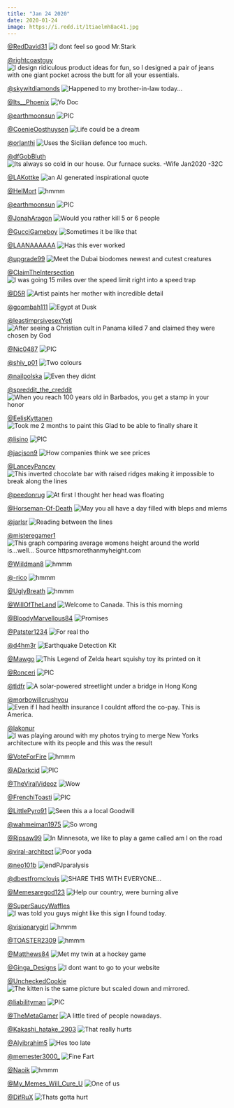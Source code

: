 ```yaml
---
title: "Jan 24 2020"
date: 2020-01-24
image: https://i.redd.it/1tiaelmh8ac41.jpg
---
```


<a href="https://www.reddit.com/r/CrappyDesign/comments/erege4/i_dont_feel_so_good_mrstark/">@RedDavid31</a>
<img class="post-img" src="https://i.redd.it/cvq6m3zy9yb41.jpg" alt="I dont feel so good Mr.Stark" title="I dont feel so good Mr.Stark" />


<a href="https://www.reddit.com/r/funny/comments/er5bxs/i_design_ridiculous_product_ideas_for_fun_so_i/">@rightcoastguy</a>
<img class="post-img" src="https://i.redd.it/06g74ivgztb41.jpg" alt="I design ridiculous product ideas for fun, so I designed a pair of jeans with one giant pocket across the butt for all your essentials." title="I design ridiculous product ideas for fun, so I designed a pair of jeans with one giant pocket across the butt for all your essentials." />


<a href="https://www.reddit.com/r/AdviceAnimals/comments/ere3wo/happened_to_my_brotherinlaw_today/">@skywitdiamonds</a>
<img class="post-img" src="https://i.redd.it/p2jrexd05yb41.jpg" alt="Happened to my brother-in-law today..." title="Happened to my brother-in-law today..." />


<a href="https://www.reddit.com/r/funnysigns/comments/erozes/yo_doc/">@Its__Phoenix</a>
<img class="post-img" src="https://i.redd.it/ckmfp8b402c41.png" alt="Yo Doc" title="Yo Doc" />


<a href="https://www.reddit.com/r/nocontextpics/comments/esifyd/pic/">@earthmoonsun</a>
<img class="post-img" src="https://i.redd.it/j3lds3fadec41.jpg" alt="PIC" title="PIC" />


<a href="https://www.reddit.com/r/funnysigns/comments/eqtqm2/life_could_be_a_dream/">@CoenieOosthuysen</a>
<img class="post-img" src="https://i.redd.it/yb3vnr0v2pb41.jpg" alt="Life could be a dream" title="Life could be a dream" />


<a href="https://www.reddit.com/r/funnysigns/comments/eqe388/uses_the_sicilian_defence_too_much/">@orlanthi</a>
<img class="post-img" src="https://i.redd.it/z99zl7ee3ib41.jpg" alt="Uses the Sicilian defence too much." title="Uses the Sicilian defence too much." />


<a href="https://www.reddit.com/r/funny/comments/eqfxim/its_always_so_cold_in_our_house_our_furnace_sucks/">@dfGobBluth</a>
<img class="post-img" src="https://i.redd.it/b59j9akg8jb41.jpg" alt="Its always so cold in our house. Our furnace sucks. -Wife Jan2020 -32C" title="Its always so cold in our house. Our furnace sucks. -Wife Jan2020 -32C" />


<a href="https://www.reddit.com/r/Funnypics/comments/eq3mgs/an_ai_generated_inspirational_quote/">@LAKottke</a>
<img class="post-img" src="https://i.redd.it/olm66c48ldb41.png" alt="an AI generated inspirational quote" title="an AI generated inspirational quote" />


<a href="https://www.reddit.com/r/hmmm/comments/epyrcb/hmmm/">@HelMort</a>
<img class="post-img" src="https://i.redd.it/rz6461p4ibb41.jpg" alt="hmmm" title="hmmm" />


<a href="https://www.reddit.com/r/nocontextpics/comments/ersdr3/pic/">@earthmoonsun</a>
<img class="post-img" src="https://i.redd.it/kn5txzc4r3c41.jpg" alt="PIC" title="PIC" />


<a href="https://www.reddit.com/r/CrappyDesign/comments/es21o6/would_you_rather_kill_5_or_6_people/">@JonahAragon</a>
<img class="post-img" src="https://i.redd.it/kv0hgatlh7c41.png" alt="Would you rather kill 5 or 6 people" title="Would you rather kill 5 or 6 people" />


<a href="https://www.reddit.com/r/AdviceAnimals/comments/esd5ka/sometimes_it_be_like_that/">@GucciGameboy</a>
<img class="post-img" src="https://i.redd.it/wr9cq6y7hcc41.jpg" alt="Sometimes it be like that" title="Sometimes it be like that" />


<a href="https://www.reddit.com/r/AdviceAnimals/comments/eq2t27/has_this_ever_worked/">@LAANAAAAAA</a>
<img class="post-img" src="https://i.imgur.com/kGwWacX.jpg" alt="Has this ever worked" title="Has this ever worked" />


<a href="https://www.reddit.com/r/Funnypics/comments/esgn0i/meet_the_dubai_biodomes_newest_and_cutest/">@upgrade99</a>
<img class="post-img" src="https://i.redd.it/77dxm9soqdc41.jpg" alt="Meet the Dubai biodomes newest and cutest creatures" title="Meet the Dubai biodomes newest and cutest creatures" />


<a href="https://www.reddit.com/r/AdviceAnimals/comments/esnduv/i_was_going_15_miles_over_the_speed_limit_right/">@ClaimTheIntersection</a>
<img class="post-img" src="https://i.redd.it/oc9ivvxl5gc41.jpg" alt="I was going 15 miles over the speed limit right into a speed trap" title="I was going 15 miles over the speed limit right into a speed trap" />


<a href="https://www.reddit.com/r/pics/comments/esf4p4/artist_paints_her_mother_with_incredible_detail/">@D5R</a>
<img class="post-img" src="https://i.imgur.com/ED8x7Xl.jpg" alt="Artist paints her mother with incredible detail" title="Artist paints her mother with incredible detail" />


<a href="https://www.reddit.com/r/pics/comments/eso8yl/egypt_at_dusk/">@goombah111</a>
<img class="post-img" src="https://i.redd.it/s4a91wk7jgc41.jpg" alt="Egypt at Dusk" title="Egypt at Dusk" />


<a href="https://www.reddit.com/r/AdviceAnimals/comments/er2c0z/after_seeing_a_christian_cult_in_panama_killed_7/">@leastimprsivesexYeti</a>
<img class="post-img" src="https://i.imgflip.com/3mll8d.jpg" alt="After seeing a Christian cult in Panama killed 7 and claimed they were chosen by God" title="After seeing a Christian cult in Panama killed 7 and claimed they were chosen by God" />


<a href="https://www.reddit.com/r/nocontextpics/comments/eqzpri/pic/">@Nic0487</a>
<img class="post-img" src="https://i.redd.it/2ke8vwq3zrb41.jpg" alt="PIC" title="PIC" />


<a href="https://www.reddit.com/r/funnysigns/comments/epu1g3/two_colours/">@shiv_p01</a>
<img class="post-img" src="https://i.redd.it/fqbb2u2o39b41.jpg" alt="Two colours" title="Two colours" />


<a href="https://www.reddit.com/r/funnysigns/comments/eryk0t/even_they_didnt/">@nailpolska</a>
<img class="post-img" src="https://i.redd.it/fgjjhw3ma6c41.jpg" alt="Even they didnt" title="Even they didnt" />


<a href="https://www.reddit.com/r/pics/comments/erpf0m/when_you_reach_100_years_old_in_barbados_you_get/">@spreddit_the_creddit</a>
<img class="post-img" src="https://i.redd.it/czu43plh22c41.png" alt="When you reach 100 years old in Barbados, you get a stamp in your honor" title="When you reach 100 years old in Barbados, you get a stamp in your honor" />


<a href="https://www.reddit.com/r/pics/comments/erx16r/took_me_2_months_to_paint_this_glad_to_be_able_to/">@EelisKyttanen</a>
<img class="post-img" src="https://i.redd.it/fmqvuxr6s5c41.jpg" alt="Took me 2 months to paint this Glad to be able to finally share it" title="Took me 2 months to paint this Glad to be able to finally share it" />


<a href="https://www.reddit.com/r/nocontextpics/comments/erci19/pic/">@lisino</a>
<img class="post-img" src="https://i.imgur.com/UYbF7fw.jpg" alt="PIC" title="PIC" />


<a href="https://www.reddit.com/r/memes/comments/erd39p/how_companies_think_we_see_prices/">@jacjson9</a>
<img class="post-img" src="https://i.redd.it/6qmoc044pxb41.jpg" alt="How companies think we see prices" title="How companies think we see prices" />


<a href="https://www.reddit.com/r/CrappyDesign/comments/eqrefj/this_inverted_chocolate_bar_with_raised_ridges/">@LanceyPancey</a>
<img class="post-img" src="https://i.imgur.com/9K44RBf.jpg" alt="This inverted chocolate bar with raised ridges making it impossible to break along the lines" title="This inverted chocolate bar with raised ridges making it impossible to break along the lines" />


<a href="https://www.reddit.com/r/Funnypics/comments/erecmo/at_first_i_thought_her_head_was_floating/">@peedonrug</a>
<img class="post-img" src="https://i.redd.it/b89dr5xj8yb41.jpg" alt="At first I thought her head was floating" title="At first I thought her head was floating" />


<a href="https://www.reddit.com/r/Eyebleach/comments/ess2sc/may_you_all_have_a_day_filled_with_bleps_and_mlems/">@Horseman-Of-Death</a>
<img class="post-img" src="https://i.redd.it/t4msu8pepic41.jpg" alt="May you all have a day filled with bleps and mlems" title="May you all have a day filled with bleps and mlems" />


<a href="https://www.reddit.com/r/memes/comments/es8n15/reading_between_the_lines/">@jarlsr</a>
<img class="post-img" src="https://i.redd.it/1tiaelmh8ac41.jpg" alt="Reading between the lines" title="Reading between the lines" />


<a href="https://www.reddit.com/r/CrappyDesign/comments/eqhtos/this_graph_comparing_average_womens_height_around/">@misteregamer1</a>
<img class="post-img" src="https://i.redd.it/dohqa8l94kb41.png" alt="This graph comparing average womens height around the world is...well... Source httpsmorethanmyheight.com" title="This graph comparing average womens height around the world is...well... Source httpsmorethanmyheight.com" />


<a href="https://www.reddit.com/r/hmmm/comments/er291m/hmmm/">@Wiildman8</a>
<img class="post-img" src="https://i.redd.it/v8syr727vsb41.jpg" alt="hmmm" title="hmmm" />


<a href="https://www.reddit.com/r/hmmm/comments/esm548/hmmm/">@-rico</a>
<img class="post-img" src="https://i.redd.it/ror53ashpfc41.jpg" alt="hmmm" title="hmmm" />


<a href="https://www.reddit.com/r/hmmm/comments/ertflh/hmmm/">@UglyBreath</a>
<img class="post-img" src="https://i.redd.it/3sf7mzrqb4c41.jpg" alt="hmmm" title="hmmm" />


<a href="https://www.reddit.com/r/pics/comments/eqg7h7/welcome_to_canada_this_is_this_morning/">@WillOfTheLand</a>
<img class="post-img" src="https://i.redd.it/vef17gqudjb41.jpg" alt="Welcome to Canada. This is this morning" title="Welcome to Canada. This is this morning" />


<a href="https://www.reddit.com/r/Funnypics/comments/eptj9b/promises/">@BloodyMarvellous84</a>
<img class="post-img" src="https://i.redd.it/dv9u91afw8b41.jpg" alt="Promises" title="Promises" />


<a href="https://www.reddit.com/r/memes/comments/eqm9a4/for_real_tho/">@Patster1234</a>
<img class="post-img" src="https://i.redd.it/eg4t9kvlplb41.jpg" alt="For real tho" title="For real tho" />


<a href="https://www.reddit.com/r/funnysigns/comments/es99ge/earthquake_detection_kit/">@d4hm3r</a>
<img class="post-img" src="https://i.imgur.com/vCGePlb.jpg" alt="Earthquake Detection Kit" title="Earthquake Detection Kit" />


<a href="https://www.reddit.com/r/CrappyDesign/comments/esmutu/this_legend_of_zelda_heart_squishy_toy_its/">@Mawgo</a>
<img class="post-img" src="https://i.redd.it/of2cfhjtyfc41.jpg" alt="This Legend of Zelda heart squishy toy its printed on it" title="This Legend of Zelda heart squishy toy its printed on it" />


<a href="https://www.reddit.com/r/nocontextpics/comments/es6iuh/pic/">@Ronceri</a>
<img class="post-img" src="https://i.redd.it/yy5mk3ij79c41.jpg" alt="PIC" title="PIC" />


<a href="https://www.reddit.com/r/CrappyDesign/comments/erc1ls/a_solarpowered_streetlight_under_a_bridge_in_hong/">@tldfr</a>
<img class="post-img" src="https://i.redd.it/k4i587055xb41.png" alt="A solar-powered streetlight under a bridge in Hong Kong" title="A solar-powered streetlight under a bridge in Hong Kong" />


<a href="https://www.reddit.com/r/AdviceAnimals/comments/es5r6j/even_if_i_had_health_insurance_i_couldnt_afford/">@morbowillcrushyou</a>
<img class="post-img" src="https://i.imgflip.com/3mtgmm.jpg" alt="Even if I had health insurance I couldnt afford the co-pay. This is America." title="Even if I had health insurance I couldnt afford the co-pay. This is America." />


<a href="https://www.reddit.com/r/pics/comments/erd4m8/i_was_playing_around_with_my_photos_trying_to/">@lakonur</a>
<img class="post-img" src="https://i.redd.it/4sfbufyrpxb41.jpg" alt="I was playing around with my photos trying to merge New Yorks architecture with its people and this was the result" title="I was playing around with my photos trying to merge New Yorks architecture with its people and this was the result" />


<a href="https://www.reddit.com/r/hmmm/comments/esatnv/hmmm/">@VoteForFire</a>
<img class="post-img" src="https://i.redd.it/vcmmj2tribc41.jpg" alt="hmmm" title="hmmm" />


<a href="https://www.reddit.com/r/nocontextpics/comments/eqedli/pic/">@ADarkcid</a>
<img class="post-img" src="https://i.redd.it/8pvgt0t2aib41.jpg" alt="PIC" title="PIC" />


<a href="https://www.reddit.com/r/Funnypics/comments/erk0e2/wow/">@TheViralVideoz</a>
<img class="post-img" src="https://i.redd.it/br86vn7n40c41.jpg" alt="Wow" title="Wow" />


<a href="https://www.reddit.com/r/nocontextpics/comments/eq3i3j/pic/">@FrenchiToasti</a>
<img class="post-img" src="https://i.redd.it/6ef8etrmjdb41.jpg" alt="PIC" title="PIC" />


<a href="https://www.reddit.com/r/funnysigns/comments/er510x/seen_this_a_a_local_goodwill/">@LittlePyro91</a>
<img class="post-img" src="https://i.redd.it/2m1d82t3vtb41.jpg" alt="Seen this a a local Goodwill" title="Seen this a a local Goodwill" />


<a href="https://www.reddit.com/r/Funnypics/comments/equ1c2/so_wrong/">@wahmeiman1975</a>
<img class="post-img" src="https://i.redd.it/rd7l632r9pb41.jpg" alt="So wrong" title="So wrong" />


<a href="https://www.reddit.com/r/funny/comments/eqq9j8/in_minnesota_we_like_to_play_a_game_called_am_i/">@Ripsaw99</a>
<img class="post-img" src="https://i.redd.it/2sen8k4q8nb41.jpg" alt="In Minnesota, we like to play a game called am I on the road" title="In Minnesota, we like to play a game called am I on the road" />


<a href="https://www.reddit.com/r/memes/comments/er70xq/poor_yoda/">@viral-architect</a>
<img class="post-img" src="https://i.redd.it/7ww9dilznub41.jpg" alt="Poor yoda" title="Poor yoda" />


<a href="https://www.reddit.com/r/Funnypics/comments/erz40c/endpjparalysis/">@neo101b</a>
<img class="post-img" src="https://i.redd.it/l8gh2jqsh6c41.jpg" alt="endPJparalysis" title="endPJparalysis" />


<a href="https://www.reddit.com/r/Funnypics/comments/eq8ej9/share_this_with_everyone/">@dbestfromclovis</a>
<img class="post-img" src="https://i.redd.it/8ncxacw9bfb41.jpg" alt="SHARE THIS WITH EVERYONE..." title="SHARE THIS WITH EVERYONE..." />


<a href="https://www.reddit.com/r/memes/comments/epyxr6/help_our_country_were_burning_alive/">@Memesaregod123</a>
<img class="post-img" src="https://i.redd.it/qk2wyu9zlbb41.jpg" alt="Help our country, were burning alive" title="Help our country, were burning alive" />


<a href="https://www.reddit.com/r/funnysigns/comments/eskgj9/i_was_told_you_guys_might_like_this_sign_i_found/">@SuperSaucyWaffles</a>
<img class="post-img" src="https://i.redd.it/crbh2maz2fc41.jpg" alt="I was told you guys might like this sign I found today." title="I was told you guys might like this sign I found today." />


<a href="https://www.reddit.com/r/hmmm/comments/es55i3/hmmm/">@visionarygirl</a>
<img class="post-img" src="https://i.redd.it/9fn22x5tz8l31.jpg" alt="hmmm" title="hmmm" />


<a href="https://www.reddit.com/r/hmmm/comments/erbo8b/hmmm/">@TOASTER2309</a>
<img class="post-img" src="https://i.redd.it/pc2ruw2lxwb41.jpg" alt="hmmm" title="hmmm" />


<a href="https://www.reddit.com/r/pics/comments/eq24ed/met_my_twin_at_a_hockey_game/">@Matthews84</a>
<img class="post-img" src="https://i.redd.it/k2ykphit1db41.jpg" alt="Met my twin at a hockey game" title="Met my twin at a hockey game" />


<a href="https://www.reddit.com/r/AdviceAnimals/comments/eruh1v/i_dont_want_to_go_to_your_website/">@Ginga_Designs</a>
<img class="post-img" src="https://i.redd.it/m3zunjn7s4c41.jpg" alt="I dont want to go to your website" title="I dont want to go to your website" />


<a href="https://www.reddit.com/r/CrappyDesign/comments/eq6jbm/the_kitten_is_the_same_picture_but_scaled_down/">@UncheckedCookie</a>
<img class="post-img" src="https://i.redd.it/jwkl9o7rkeb41.jpg" alt="The kitten is the same picture but scaled down and mirrored." title="The kitten is the same picture but scaled down and mirrored." />


<a href="https://www.reddit.com/r/nocontextpics/comments/eqqrq2/pic/">@liabilityman</a>
<img class="post-img" src="https://i.redd.it/w6ffrjmvgnb41.jpg" alt="PIC" title="PIC" />


<a href="https://www.reddit.com/r/AdviceAnimals/comments/estuvx/a_little_tired_of_people_nowadays/">@TheMetaGamer</a>
<img class="post-img" src="https://i.imgur.com/bN3hGd7.jpg" alt="A little tired of people nowadays." title="A little tired of people nowadays." />


<a href="https://www.reddit.com/r/memes/comments/eson70/that_really_hurts/">@Kakashi_hatake_2903</a>
<img class="post-img" src="https://i.redd.it/aqpguvuirgc41.jpg" alt="That really hurts" title="That really hurts" />


<a href="https://www.reddit.com/r/memes/comments/ergh56/hes_too_late/">@Alyibrahim5</a>
<img class="post-img" src="https://i.redd.it/679s5i60zyb41.jpg" alt="Hes too late" title="Hes too late" />


<a href="https://www.reddit.com/r/CrappyDesign/comments/ersrx2/fine_fart/">@memester3000_</a>
<img class="post-img" src="https://i.redd.it/yjgws5znz3c41.jpg" alt="Fine Fart" title="Fine Fart" />


<a href="https://www.reddit.com/r/hmmm/comments/eqmy94/hmmm/">@Naoik</a>
<img class="post-img" src="https://i.redd.it/coxrsgusylb41.jpg" alt="hmmm" title="hmmm" />


<a href="https://www.reddit.com/r/pics/comments/equtv8/one_of_us/">@My_Memes_Will_Cure_U</a>
<img class="post-img" src="https://i.imgur.com/GCBFpWW.jpg" alt="One of us" title="One of us" />


<a href="https://www.reddit.com/r/memes/comments/erqol4/thats_gotta_hurt/">@DifRuX</a>
<img class="post-img" src="https://i.redd.it/ah2foywas2c41.jpg" alt="Thats gotta hurt" title="Thats gotta hurt" />


